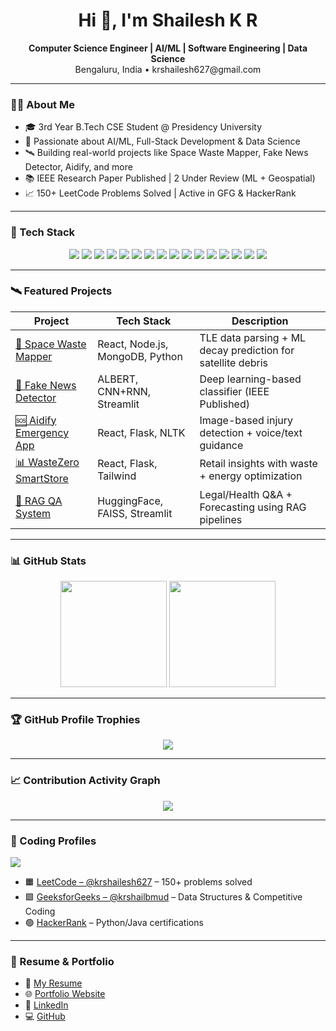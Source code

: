 <h1 align="center">Hi 👋, I'm Shailesh K R</h1>
<p align="center">
  <strong>Computer Science Engineer | AI/ML | Software Engineering | Data Science</strong><br>
  Bengaluru, India • krshailesh627@gmail.com
</p>

---

### 👨‍💻 About Me

- 🎓 3rd Year B.Tech CSE Student @ Presidency University
- 🤖 Passionate about AI/ML, Full-Stack Development & Data Science
- 🛰️ Building real-world projects like Space Waste Mapper, Fake News Detector, Aidify, and more
- 📚 IEEE Research Paper Published | 2 Under Review (ML + Geospatial)
- 📈 150+ LeetCode Problems Solved | Active in GFG & HackerRank

---

### 🧠 Tech Stack

<p align="center">
  <!-- Languages -->
  <img src="https://img.shields.io/badge/Python-3670A0?style=flat&logo=python&logoColor=ffdd54"/>
  <img src="https://img.shields.io/badge/Java-ED8B00?style=flat&logo=openjdk&logoColor=white"/>
  <img src="https://img.shields.io/badge/JavaScript-F7DF1E?style=flat&logo=javascript&logoColor=black"/>
  <img src="https://img.shields.io/badge/C++-00599C?style=flat&logo=c%2B%2B&logoColor=white"/>

  <!-- Frameworks & Tools -->
  <img src="https://img.shields.io/badge/React-61DAFB?style=flat&logo=react&logoColor=black"/>
  <img src="https://img.shields.io/badge/Node.js-339933?style=flat&logo=nodedotjs&logoColor=white"/>
  <img src="https://img.shields.io/badge/Flask-000000?style=flat&logo=flask&logoColor=white"/>
  <img src="https://img.shields.io/badge/Tailwind-38B2AC?style=flat&logo=tailwind-css&logoColor=white"/>
  <img src="https://img.shields.io/badge/Streamlit-FF4B4B?style=flat&logo=streamlit&logoColor=white"/>

  <!-- ML Libraries -->
  <img src="https://img.shields.io/badge/TensorFlow-FF6F00?style=flat&logo=tensorflow&logoColor=white"/>
  <img src="https://img.shields.io/badge/scikit--learn-F7931E?style=flat&logo=scikit-learn&logoColor=white"/>
  <img src="https://img.shields.io/badge/PyTorch-EE4C2C?style=flat&logo=pytorch&logoColor=white"/>

  <!-- Databases -->
  <img src="https://img.shields.io/badge/MongoDB-47A248?style=flat&logo=mongodb&logoColor=white"/>
  <img src="https://img.shields.io/badge/MySQL-4479A1?style=flat&logo=mysql&logoColor=white"/>

  <!-- Cloud & DevOps -->
  <img src="https://img.shields.io/badge/GCP-4285F4?style=flat&logo=google-cloud&logoColor=white"/>
  <img src="https://img.shields.io/badge/Docker-2496ED?style=flat&logo=docker&logoColor=white"/>
</p>

---

### 🛰️ Featured Projects

| Project | Tech Stack | Description |
|--------|------------|-------------|
| [🚀 Space Waste Mapper](https://space-waste-mapper.vercel.app/) | React, Node.js, MongoDB, Python | TLE data parsing + ML decay prediction for satellite debris |
| [🧠 Fake News Detector](https://github.com/Shailesh7772/Real-Time-Detection-of-Fake-News-Using-Deep-Learning-Techniques) | ALBERT, CNN+RNN, Streamlit | Deep learning-based classifier (IEEE Published) |
| [🆘 Aidify Emergency App](https://aidify-emergencyaidapp.netlify.app/) | React, Flask, NLTK | Image-based injury detection + voice/text guidance |
| [📊 WasteZero SmartStore](https://github.com/Shailesh7772/wastezero-smartstore-lite) | React, Flask, Tailwind | Retail insights with waste + energy optimization |
| [🧪 RAG QA System](https://rag-q-a-and-forecasting-bl9alxlhbgadxdzrthspot.streamlit.app/) | HuggingFace, FAISS, Streamlit | Legal/Health Q&A + Forecasting using RAG pipelines |

---

### 📊 GitHub Stats

<p align="center">
  <img src="https://github-readme-stats.vercel.app/api?username=Shailesh7772&show_icons=true&theme=radical" height="170"/>
  <img src="https://github-readme-stats.vercel.app/api/top-langs/?username=Shailesh7772&layout=compact&theme=radical" height="170"/>
</p>

---

### 🏆 GitHub Profile Trophies

<p align="center">
  <img src="https://github-profile-trophy.vercel.app/?username=Shailesh7772&theme=algolia&row=1&margin-w=15" />
</p>

---

### 📈 Contribution Activity Graph

<p align="center">
  <img src="https://github-readme-activity-graph.vercel.app/graph?username=Shailesh7772&theme=rogue" />
</p>

---

### 🧩 Coding Profiles

<p align="left">
  <img src="https://img.shields.io/badge/LeetCode-50 Days Streak-F89F1B?style=for-the-badge&logo=leetcode&logoColor=white"/>
</p>

- 🟧 [LeetCode – @krshailesh627](https://leetcode.com/u/krshailesh627/) – 150+ problems solved  
- 🟩 [GeeksforGeeks – @krshailbmud](https://www.geeksforgeeks.org/user/krshailbmud/) – Data Structures & Competitive Coding  
- 🟢 [HackerRank](https://www.hackerrank.com/) – Python/Java certifications

---

### 📄 Resume & Portfolio

- 📌 [My Resume](https://shailesh-portfolio1.netlify.app/resume.pdf)
- 🌐 [Portfolio Website](https://shailesh-portfolio1.netlify.app/)
- 🔗 [LinkedIn](https://www.linkedin.com/in/shailesh-kr-1a7a06256/)
- 💻 [GitHub](https://github.com/Shailesh7772)
